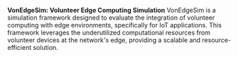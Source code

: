 **VonEdgeSim: Volunteer Edge Computing Simulation**
VonEdgeSim is a simulation framework designed to evaluate the integration of volunteer computing with edge environments, specifically for IoT applications. This framework leverages the underutilized computational resources from volunteer devices at the network's edge, providing a scalable and resource-efficient solution.
